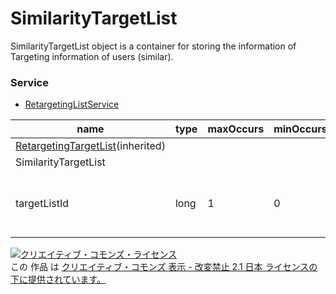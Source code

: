 # SimilarityTargetList
SimilarityTargetList object is a container for storing the information of Targeting information of users (similar).
### Service
+ [RetargetingListService](../services/RetargetingListService.md)

| name | type | maxOccurs | minOccurs | response | add | set | remove | description | 
|---|---|---|---|---|---|---|---|---|
| <a href="./RetargetingTargetList.md">RetargetingTargetList</a>(inherited)|||||||||
| SimilarityTargetList|||||||||
| targetListId| long| 1| 0| ○| Requirement| Ignore| Ignore| Target ID for retargeting similar users. |

<a rel="license" href="http://creativecommons.org/licenses/by-nd/2.1/jp/"><img alt="クリエイティブ・コモンズ・ライセンス" style="border-width:0" src="https://i.creativecommons.org/l/by-nd/2.1/jp/88x31.png" /></a><br />この 作品 は <a rel="license" href="http://creativecommons.org/licenses/by-nd/2.1/jp/">クリエイティブ・コモンズ 表示 - 改変禁止 2.1 日本 ライセンスの下に提供されています。</a>
